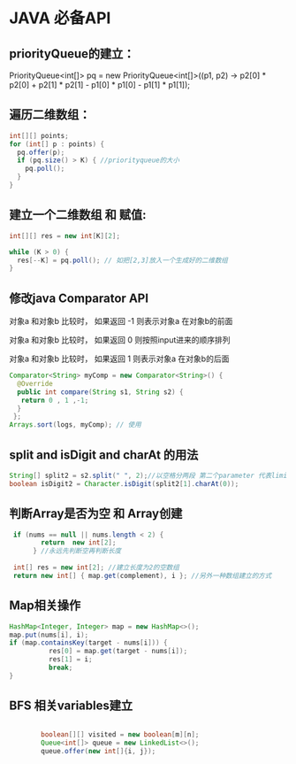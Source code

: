 # JAVA 必备API

## priorityQueue的建立：

PriorityQueue&lt;int\[\]&gt; pq = new PriorityQueue&lt;int\[\]&gt;\(\(p1, p2\) -&gt; p2\[0\] \* p2\[0\] + p2\[1\] \* p2\[1\] - p1\[0\] \* p1\[0\] - p1\[1\] \* p1\[1\]\);

## 遍历二维数组：

```java
int[][] points;
for (int[] p : points) {
  pq.offer(p);
  if (pq.size() > K) { //priorityqueue的大小
    pq.poll();
  }
}
```

## 建立一个二维数组 和 赋值:

```java
int[][] res = new int[K][2];

while (K > 0) {
  res[--K] = pq.poll(); // 如把[2,3]放入一个生成好的二维数组
}

```

## 修改java Comparator API

对象a 和对象b 比较时， 如果返回 -1 则表示对象a 在对象b的前面

对象a 和对象b 比较时， 如果返回 0  则按照input进来的顺序排列

对象a 和对象b 比较时， 如果返回 1  则表示对象a 在对象b的后面

```java
Comparator<String> myComp = new Comparator<String>() {
  @Override
  public int compare(String s1, String s2) {
   return 0 , 1 ,-1;
  }
 };
Arrays.sort(logs, myComp); // 使用

```

## split and isDigit and  charAt 的用法

```java
String[] split2 = s2.split(" ", 2);//以空格分两段 第二个parameter 代表limits
boolean isDigit2 = Character.isDigit(split2[1].charAt(0));
```

## 判断Array是否为空 和 Array创建

```java
 if (nums == null || nums.length < 2) {
        return  new int[2];
      } //永远先判断空再判断长度
 
 int[] res = new int[2]; //建立长度为2的空数组
 return new int[] { map.get(complement), i }; //另外一种数组建立的方式
```

## Map相关操作

```java
HashMap<Integer, Integer> map = new HashMap<>();
map.put(nums[i], i);
if (map.containsKey(target - nums[i])) {
          res[0] = map.get(target - nums[i]);
          res[1] = i;
          break;
} 
```



## BFS 相关variables建立

```java
  
        boolean[][] visited = new boolean[m][n];
        Queue<int[]> queue = new LinkedList<>();
        queue.offer(new int[]{i, j});

```

